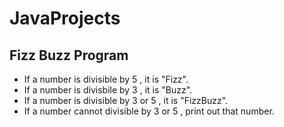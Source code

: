 # JavaProjects

## Fizz Buzz Program

* If a number is divisible by 5 , it is "Fizz".
* If a number is divisbile by 3 , it is "Buzz".
* If a number is divisible by 3 or 5 , it is "FizzBuzz".
* If a number cannot divisible by 3 or 5 , print out that number.
